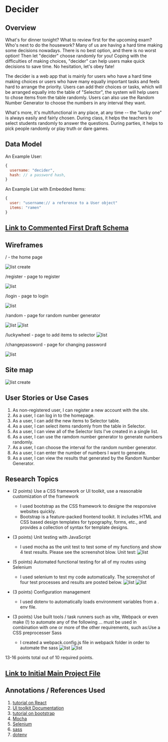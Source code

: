 <!-- The content below is an example project proposal / requirements document. Replace the text below the lines marked "__TODO__" with details specific to your project. Remove the "TODO" lines.

(__TODO__: your project name) -->

# Decider

## Overview

<!-- (__TODO__: a brief one or two paragraph, high-level description of your project) -->

What's for dinner tonight? What to review first for the upcoming exam? Who's next to do the housework? Many of us are having a hard time making some decisions nowadays. There is no best option, and there is no worst option! Then let "decider" choose randomly for you!
Coping with the difficulties of making choices, "decider" can help users make quick decisions to save time. No hesitation, let's obey fate!

The decider is a web app that is mainly for users who have a hard time making choices or users who have many equally important tasks and feels hard to arrange the priority. Users can add their choices or tasks, which will be arranged equally into the table of "Selector", the system will help users to chose items from the table randomly. Users can also use the Random Number Generator to choose the numbers in any interval they want. 

What's more, it's multifunctional in any place, at any time -- the "lucky one" is always easily and fairly chosen. During class, it helps the teachers to select students randomly to answer the questions. During parties, it helps to pick people randomly or play truth or dare games.


## Data Model
<!-- 
(__TODO__:   

The application will store Users, Lists and Items

* users can have multiple lists (via references)
* each list can have multiple items (by embedding)

(__TODO__: sample documents) -->

An Example User:

```javascript
{
  username: "decider",
  hash: // a password hash,
}
```

An Example List with Embedded Items:

```javascript
{
  user: "username:// a reference to a User object"
  items: "ramen"
}
```


## [Link to Commented First Draft Schema](db.mjs) 

<!-- (__TODO__: create a first draft of your Schemas in db.mjs and link to it) -->

## Wireframes
<!-- 
(__TODO__: wireframes for all of the pages on your site; they can be as simple as photos of drawings or you can use a tool like Balsamiq, Omnigraffle, etc.) -->

/ - the home page

![list create](documentation/home.png)

/register - page to register

![list](documentation/register.png)

/login - page to login

![list](documentation/login.png)

/random - page for random number generator

![list](documentation/random.png)
![list](documentation/results.png)

/luckywheel - page to add items to selector
![list](documentation/selector.png)

/changepassword - page for changing password

![list](documentation/changepassword.png)



## Site map

<!-- (__TODO__: draw out a site map that shows how pages are related to each other) -->

<!-- Here's a [complex example from wikipedia](https://upload.wikimedia.org/wikipedia/commons/2/20/Sitemap_google.jpg), but you can create one without the screenshots, drop shadows, etc. ... just names of pages and where they flow to. -->

![list create](documentation/map.pic.jpg)

## User Stories or Use Cases

<!-- (__TODO__: write out how your application will be used through [user stories](http://en.wikipedia.org/wiki/User_story#Format) and / or [use cases](https://en.wikipedia.org/wiki/Use_case)) -->

1. As non-registered user, I can register a new account with the site.
2. As a user, I can log in to the homepage.
3. As a user, I can add the new items to Selector table.
4. As a user, I can select items randomly from the table in Selector.
5. As a user, I can view all of the Selector lists I've created in a single list.
6. As a user, I can use the ramdom number generator to generate numbers randomly.
7. As a user, I can choose the interval for the random number generator.
8. As a user, I can enter the number of numbers I want to generate.
9. As a user, I can view the results that generated by the Random Number Generator.


## Research Topics
<!-- 
(__TODO__: the research topics that you're planning on working on along with their point values... and the total points of research topics listed) -->


* (2 points) Use a CSS framework or UI toolkit, use a reasonable customization of the framework
  * I used bootstrap as the CSS framework to designe the responsive websites quickly.
  * Bootstrap is a feature-packed frontend toolkit. It includes HTML and CSS based design templates for typography, forms, etc., and provides a collection of syntax for template designs.
* (3 points) Unit testing with JavaScript
  * I used mocha as the unit test to test some of my functions and show 4 test results. Please see the screenshot blow.
  Unit test:
  ![list](documentation/unittest.pic.jpg)
* (5 points) Automated functional testing for all of my routes using Selenium
  * I used selenium to test my code automatically. The screenshot of four test processes and results are posted below.
  ![list](documentation/test1.pic.jpg)
  ![list](documentation/test2.pic.jpg)

* (3 points) Configuration management
  * I used dotenv to automatically loads environment variables from a . env file.
* (3 points) Use built tools / task runners such as vite, Webpack or even make (!) to automate any of the following … must be used in combination with one or more of the other requirements, such as:Use a CSS preprocesser Sass
  * I created a webpack.config.js file in webpack folder in order to automate the sass
![list](documentation/sass1.png)
![list](documentation/sass2.png)


13-16 points total out of 10 required points.


## [Link to Initial Main Project File](app.mjs) 

<!-- (__TODO__: create a skeleton Express application with a package.json, app.mjs, views folder, etc. ... and link to your initial app.mjs) -->

## Annotations / References Used

<!-- (__TODO__: list any tutorials/references/etc. that you've based your code off of) -->

1. [tutorial on React](https://github.com/facebook/react)
2. [UI toolkit Documentation](https://docs.unity3d.com/Manual/UIElements.html)
3. [tutorial on bootstrap](https://getbootstrap.com/)
4. [Mocha](https://www.youtube.com/watch?v=MLTRHc5dk6s&t=308s)
5. [Selenium](https://www.youtube.com/watch?v=j7VZsCCnptM)
6. [sass](https://www.youtube.com/watch?v=jUZzAUuMHVI)
7. [dotenv](https://www.youtube.com/watch?v=hZUNMYU4Kzo)


